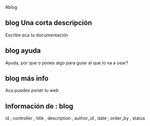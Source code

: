 #blog
## blog Una corta descripción
Escribe aca tu documentación

## blog ayuda
Ayuda, por que o pones algo para guiar al que lo va a usar?

## blog más info
Aca puedes poner tu web

## Información de : blog 
id , 
  controller , 
  title , 
  description , 
  author_id , 
  date , 
  order_by , 
  status 
  